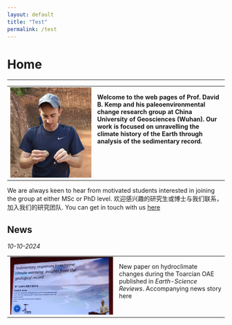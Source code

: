 ```yaml
---
layout: default
title: "Test"
permalink: /test
---
```


# Home
* * *
<table>
    <tr>
        <td style="width:40%">
            <img src="/images/profilepic.jpeg" alt="David B. Kemp">
        </td>
        <td valign="top">
            <p><b>Welcome to the web pages of Prof. David B. Kemp and his paleoenvironmental change research group at China University of Geosciences (Wuhan). Our work is focused on unravelling the climate history of the Earth through analysis of the sedimentary record.</b></p>
        </td>
    </tr>
</table>
  
We are always keen to hear from motivated students interested in joining the group at either MSc or PhD level. 欢迎感兴趣的研究生或博士与我们联系，加入我们的研究团队. You can get in touch with us [here](mailto:davidkemp@cug.edu.cn)

## News
<table>
    <tr>
        <p align="left"><i>10-10-2024</i></p>
     </tr>
     <tr>
        <td valign="top" style="width:50%">
            <img src="/images/talk.jpg" alt="PPT presentation">
        </td>
        <td valign="top">
            <p>New paper on hydroclimate changes during the Toarcian OAE published in <i>Earth-Science Reviews</i>. Accompanying news story here</p>
        </td>
    </tr>
</table>
